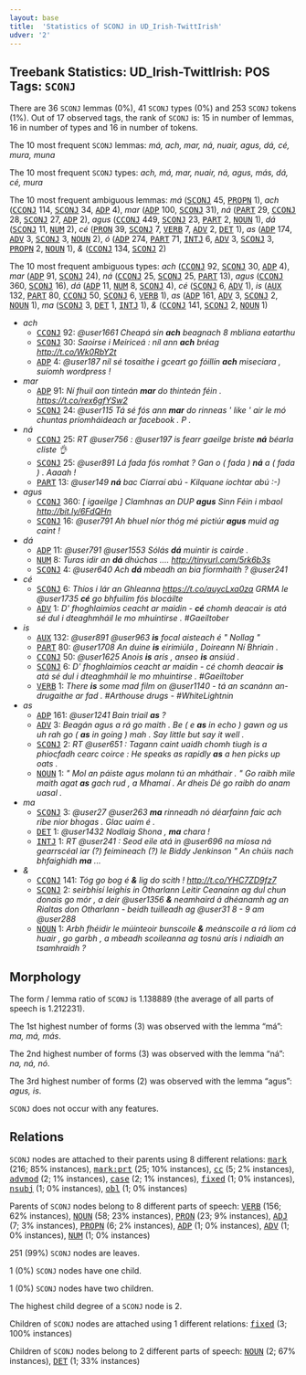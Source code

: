 ```yaml
---
layout: base
title:  'Statistics of SCONJ in UD_Irish-TwittIrish'
udver: '2'
---
```


## Treebank Statistics: UD_Irish-TwittIrish: POS Tags: `SCONJ`

There are 36 `SCONJ` lemmas (0%), 41 `SCONJ` types (0%) and 253 `SCONJ` tokens (1%).
Out of 17 observed tags, the rank of `SCONJ` is: 15 in number of lemmas, 16 in number of types and 16 in number of tokens.

The 10 most frequent `SCONJ` lemmas: <em>má, ach, mar, ná, nuair, agus, dá, cé, mura, muna</em>

The 10 most frequent `SCONJ` types:  <em>ach, má, mar, nuair, ná, agus, más, dá, cé, mura</em>

The 10 most frequent ambiguous lemmas: <em>má</em> (<tt><a href="ga_twittirish-pos-SCONJ.html">SCONJ</a></tt> 45, <tt><a href="ga_twittirish-pos-PROPN.html">PROPN</a></tt> 1), <em>ach</em> (<tt><a href="ga_twittirish-pos-CCONJ.html">CCONJ</a></tt> 114, <tt><a href="ga_twittirish-pos-SCONJ.html">SCONJ</a></tt> 34, <tt><a href="ga_twittirish-pos-ADP.html">ADP</a></tt> 4), <em>mar</em> (<tt><a href="ga_twittirish-pos-ADP.html">ADP</a></tt> 100, <tt><a href="ga_twittirish-pos-SCONJ.html">SCONJ</a></tt> 31), <em>ná</em> (<tt><a href="ga_twittirish-pos-PART.html">PART</a></tt> 29, <tt><a href="ga_twittirish-pos-CCONJ.html">CCONJ</a></tt> 28, <tt><a href="ga_twittirish-pos-SCONJ.html">SCONJ</a></tt> 27, <tt><a href="ga_twittirish-pos-ADP.html">ADP</a></tt> 2), <em>agus</em> (<tt><a href="ga_twittirish-pos-CCONJ.html">CCONJ</a></tt> 449, <tt><a href="ga_twittirish-pos-SCONJ.html">SCONJ</a></tt> 23, <tt><a href="ga_twittirish-pos-PART.html">PART</a></tt> 2, <tt><a href="ga_twittirish-pos-NOUN.html">NOUN</a></tt> 1), <em>dá</em> (<tt><a href="ga_twittirish-pos-SCONJ.html">SCONJ</a></tt> 11, <tt><a href="ga_twittirish-pos-NUM.html">NUM</a></tt> 2), <em>cé</em> (<tt><a href="ga_twittirish-pos-PRON.html">PRON</a></tt> 39, <tt><a href="ga_twittirish-pos-SCONJ.html">SCONJ</a></tt> 7, <tt><a href="ga_twittirish-pos-VERB.html">VERB</a></tt> 7, <tt><a href="ga_twittirish-pos-ADV.html">ADV</a></tt> 2, <tt><a href="ga_twittirish-pos-DET.html">DET</a></tt> 1), <em>as</em> (<tt><a href="ga_twittirish-pos-ADP.html">ADP</a></tt> 174, <tt><a href="ga_twittirish-pos-ADV.html">ADV</a></tt> 3, <tt><a href="ga_twittirish-pos-SCONJ.html">SCONJ</a></tt> 3, <tt><a href="ga_twittirish-pos-NOUN.html">NOUN</a></tt> 2), <em>ó</em> (<tt><a href="ga_twittirish-pos-ADP.html">ADP</a></tt> 274, <tt><a href="ga_twittirish-pos-PART.html">PART</a></tt> 71, <tt><a href="ga_twittirish-pos-INTJ.html">INTJ</a></tt> 6, <tt><a href="ga_twittirish-pos-ADV.html">ADV</a></tt> 3, <tt><a href="ga_twittirish-pos-SCONJ.html">SCONJ</a></tt> 3, <tt><a href="ga_twittirish-pos-PROPN.html">PROPN</a></tt> 2, <tt><a href="ga_twittirish-pos-NOUN.html">NOUN</a></tt> 1), <em>&</em> (<tt><a href="ga_twittirish-pos-CCONJ.html">CCONJ</a></tt> 134, <tt><a href="ga_twittirish-pos-SCONJ.html">SCONJ</a></tt> 2)

The 10 most frequent ambiguous types:  <em>ach</em> (<tt><a href="ga_twittirish-pos-CCONJ.html">CCONJ</a></tt> 92, <tt><a href="ga_twittirish-pos-SCONJ.html">SCONJ</a></tt> 30, <tt><a href="ga_twittirish-pos-ADP.html">ADP</a></tt> 4), <em>mar</em> (<tt><a href="ga_twittirish-pos-ADP.html">ADP</a></tt> 91, <tt><a href="ga_twittirish-pos-SCONJ.html">SCONJ</a></tt> 24), <em>ná</em> (<tt><a href="ga_twittirish-pos-CCONJ.html">CCONJ</a></tt> 25, <tt><a href="ga_twittirish-pos-SCONJ.html">SCONJ</a></tt> 25, <tt><a href="ga_twittirish-pos-PART.html">PART</a></tt> 13), <em>agus</em> (<tt><a href="ga_twittirish-pos-CCONJ.html">CCONJ</a></tt> 360, <tt><a href="ga_twittirish-pos-SCONJ.html">SCONJ</a></tt> 16), <em>dá</em> (<tt><a href="ga_twittirish-pos-ADP.html">ADP</a></tt> 11, <tt><a href="ga_twittirish-pos-NUM.html">NUM</a></tt> 8, <tt><a href="ga_twittirish-pos-SCONJ.html">SCONJ</a></tt> 4), <em>cé</em> (<tt><a href="ga_twittirish-pos-SCONJ.html">SCONJ</a></tt> 6, <tt><a href="ga_twittirish-pos-ADV.html">ADV</a></tt> 1), <em>is</em> (<tt><a href="ga_twittirish-pos-AUX.html">AUX</a></tt> 132, <tt><a href="ga_twittirish-pos-PART.html">PART</a></tt> 80, <tt><a href="ga_twittirish-pos-CCONJ.html">CCONJ</a></tt> 50, <tt><a href="ga_twittirish-pos-SCONJ.html">SCONJ</a></tt> 6, <tt><a href="ga_twittirish-pos-VERB.html">VERB</a></tt> 1), <em>as</em> (<tt><a href="ga_twittirish-pos-ADP.html">ADP</a></tt> 161, <tt><a href="ga_twittirish-pos-ADV.html">ADV</a></tt> 3, <tt><a href="ga_twittirish-pos-SCONJ.html">SCONJ</a></tt> 2, <tt><a href="ga_twittirish-pos-NOUN.html">NOUN</a></tt> 1), <em>ma</em> (<tt><a href="ga_twittirish-pos-SCONJ.html">SCONJ</a></tt> 3, <tt><a href="ga_twittirish-pos-DET.html">DET</a></tt> 1, <tt><a href="ga_twittirish-pos-INTJ.html">INTJ</a></tt> 1), <em>&</em> (<tt><a href="ga_twittirish-pos-CCONJ.html">CCONJ</a></tt> 141, <tt><a href="ga_twittirish-pos-SCONJ.html">SCONJ</a></tt> 2, <tt><a href="ga_twittirish-pos-NOUN.html">NOUN</a></tt> 1)


* <em>ach</em>
  * <tt><a href="ga_twittirish-pos-CCONJ.html">CCONJ</a></tt> 92: <em>@user1661 Cheapá sin <b>ach</b> beagnach 8 mbliana eatarthu</em>
  * <tt><a href="ga_twittirish-pos-SCONJ.html">SCONJ</a></tt> 30: <em>Saoirse i Meiriceá : níl ann <b>ach</b> bréag http://t.co/Wk0RbY2t</em>
  * <tt><a href="ga_twittirish-pos-ADP.html">ADP</a></tt> 4: <em>@user187 níl sé tosaithe i gceart go fóillín <b>ach</b> miseciara , suíomh wordpress !</em>
* <em>mar</em>
  * <tt><a href="ga_twittirish-pos-ADP.html">ADP</a></tt> 91: <em>Ní fhuil aon tinteán <b>mar</b> do thinteán féin . https://t.co/rex6gfYSw2</em>
  * <tt><a href="ga_twittirish-pos-SCONJ.html">SCONJ</a></tt> 24: <em>@user115 Tá sé fós ann <b>mar</b> do rinneas ' like ' air le mó chuntas príomháideach ar facebook . P .</em>
* <em>ná</em>
  * <tt><a href="ga_twittirish-pos-CCONJ.html">CCONJ</a></tt> 25: <em>RT @user756 : @user197 is fearr gaeilge briste <b>ná</b> béarla cliste 👌</em>
  * <tt><a href="ga_twittirish-pos-SCONJ.html">SCONJ</a></tt> 25: <em>@user891 Lá fada fós romhat ? Gan o ( fada ) <b>ná</b> a ( fada ) . Aaaah !</em>
  * <tt><a href="ga_twittirish-pos-PART.html">PART</a></tt> 13: <em>@user149 <b>ná</b> bac Ciarraí abú - Kilquane íochtar abú :-)</em>
* <em>agus</em>
  * <tt><a href="ga_twittirish-pos-CCONJ.html">CCONJ</a></tt> 360: <em>[ igaeilge ] Clamhnas an DUP <b>agus</b> Sinn Féin i mbaol http://bit.ly/6FdQHn</em>
  * <tt><a href="ga_twittirish-pos-SCONJ.html">SCONJ</a></tt> 16: <em>@user791 Ah bhuel níor thóg mé pictiúr <b>agus</b> muid ag caint !</em>
* <em>dá</em>
  * <tt><a href="ga_twittirish-pos-ADP.html">ADP</a></tt> 11: <em>@user791 @user1553 Sólás <b>dá</b> muintir is cairde .</em>
  * <tt><a href="ga_twittirish-pos-NUM.html">NUM</a></tt> 8: <em>Turas idir an <b>dá</b> dhúchas .... http://tinyurl.com/5rk6b3s</em>
  * <tt><a href="ga_twittirish-pos-SCONJ.html">SCONJ</a></tt> 4: <em>@user640 Ach <b>dá</b> mbeadh an bia fíormhaith ? @user241</em>
* <em>cé</em>
  * <tt><a href="ga_twittirish-pos-SCONJ.html">SCONJ</a></tt> 6: <em>Thíos i lár an Ghleanna https://t.co/auycLxa0za GRMA le @user1735 <b>cé</b> go bhfuilim fós blocáilte</em>
  * <tt><a href="ga_twittirish-pos-ADV.html">ADV</a></tt> 1: <em>D' fhoghlaimíos ceacht ar maidin - <b>cé</b> chomh deacair is atá sé dul i dteaghmháil le mo mhuintirse . #Gaeiltober</em>
* <em>is</em>
  * <tt><a href="ga_twittirish-pos-AUX.html">AUX</a></tt> 132: <em>@user891 @user963 <b>is</b> focal aisteach é " Nollag "</em>
  * <tt><a href="ga_twittirish-pos-PART.html">PART</a></tt> 80: <em>@user1708 An duine <b>is</b> eirimiúla , Doireann Ní Bhriain .</em>
  * <tt><a href="ga_twittirish-pos-CCONJ.html">CCONJ</a></tt> 50: <em>@user1625 Anois <b>is</b> arís , anseo <b>is</b> ansiúd .</em>
  * <tt><a href="ga_twittirish-pos-SCONJ.html">SCONJ</a></tt> 6: <em>D' fhoghlaimíos ceacht ar maidin - cé chomh deacair <b>is</b> atá sé dul i dteaghmháil le mo mhuintirse . #Gaeiltober</em>
  * <tt><a href="ga_twittirish-pos-VERB.html">VERB</a></tt> 1: <em>There <b>is</b> some mad film on @user1140 - tá an scanánn an-drugaithe ar fad . #Arthouse drugs - #WhiteLightnin</em>
* <em>as</em>
  * <tt><a href="ga_twittirish-pos-ADP.html">ADP</a></tt> 161: <em>@user1241 Bain triail <b>as</b> ?</em>
  * <tt><a href="ga_twittirish-pos-ADV.html">ADV</a></tt> 3: <em>Beagán agus a rá go maith . Be ( e <b>as</b> in echo ) gawn og us uh rah go ( <b>as</b> in going ) mah . Say little but say it well .</em>
  * <tt><a href="ga_twittirish-pos-SCONJ.html">SCONJ</a></tt> 2: <em>RT @user651 : Tagann caint uaidh chomh tiugh is a phiocfadh cearc coirce : He speaks as rapidly <b>as</b> a hen picks up oats .</em>
  * <tt><a href="ga_twittirish-pos-NOUN.html">NOUN</a></tt> 1: <em>" Mol an páiste agus molann tú an mháthair . " Go raibh mìle maith agat <b>as</b> gach rud , a Mhamaí . Ar dheis Dé go raibh do anam uasal .</em>
* <em>ma</em>
  * <tt><a href="ga_twittirish-pos-SCONJ.html">SCONJ</a></tt> 3: <em>@user27 @user263 <b>ma</b> rinneadh nó déarfainn faic ach ribe nior bhogas . Glac uaim é .</em>
  * <tt><a href="ga_twittirish-pos-DET.html">DET</a></tt> 1: <em>@user1432 Nodlaig Shona , <b>ma</b> chara !</em>
  * <tt><a href="ga_twittirish-pos-INTJ.html">INTJ</a></tt> 1: <em>RT @user241 : Seod eile atá in @user696 na míosa ná gearrscéal iar (?) feimineach (?) le Biddy Jenkinson " An chúis nach bhfaighidh <b>ma</b> ...</em>
* <em>&</em>
  * <tt><a href="ga_twittirish-pos-CCONJ.html">CCONJ</a></tt> 141: <em>Tóg go bog é <b>&</b> lig do scith ! http://t.co/YHC7ZD9fz7</em>
  * <tt><a href="ga_twittirish-pos-SCONJ.html">SCONJ</a></tt> 2: <em>seirbhísí leighis in Otharlann Leitir Ceanainn ag dul chun donais go mór , a deir @user1356 <b>&</b> neamhaird á dhéanamh ag an Rialtas don Otharlann - beidh tuilleadh ag @user31 8 - 9 am @user288</em>
  * <tt><a href="ga_twittirish-pos-NOUN.html">NOUN</a></tt> 1: <em>Arbh fhéidir le múinteoir bunscoile <b>&</b> meánscoile a rá liom cá huair , go garbh , a mbeadh scoileanna ag tosnú arís i ndiaidh an tsamhraidh ?</em>

## Morphology

The form / lemma ratio of `SCONJ` is 1.138889 (the average of all parts of speech is 1.212231).

The 1st highest number of forms (3) was observed with the lemma “má”: <em>ma, má, más</em>.

The 2nd highest number of forms (3) was observed with the lemma “ná”: <em>na, ná, nó</em>.

The 3rd highest number of forms (2) was observed with the lemma “agus”: <em>agus, is</em>.

`SCONJ` does not occur with any features.


## Relations

`SCONJ` nodes are attached to their parents using 8 different relations: <tt><a href="ga_twittirish-dep-mark.html">mark</a></tt> (216; 85% instances), <tt><a href="ga_twittirish-dep-mark-prt.html">mark:prt</a></tt> (25; 10% instances), <tt><a href="ga_twittirish-dep-cc.html">cc</a></tt> (5; 2% instances), <tt><a href="ga_twittirish-dep-advmod.html">advmod</a></tt> (2; 1% instances), <tt><a href="ga_twittirish-dep-case.html">case</a></tt> (2; 1% instances), <tt><a href="ga_twittirish-dep-fixed.html">fixed</a></tt> (1; 0% instances), <tt><a href="ga_twittirish-dep-nsubj.html">nsubj</a></tt> (1; 0% instances), <tt><a href="ga_twittirish-dep-obl.html">obl</a></tt> (1; 0% instances)

Parents of `SCONJ` nodes belong to 8 different parts of speech: <tt><a href="ga_twittirish-pos-VERB.html">VERB</a></tt> (156; 62% instances), <tt><a href="ga_twittirish-pos-NOUN.html">NOUN</a></tt> (58; 23% instances), <tt><a href="ga_twittirish-pos-PRON.html">PRON</a></tt> (23; 9% instances), <tt><a href="ga_twittirish-pos-ADJ.html">ADJ</a></tt> (7; 3% instances), <tt><a href="ga_twittirish-pos-PROPN.html">PROPN</a></tt> (6; 2% instances), <tt><a href="ga_twittirish-pos-ADP.html">ADP</a></tt> (1; 0% instances), <tt><a href="ga_twittirish-pos-ADV.html">ADV</a></tt> (1; 0% instances), <tt><a href="ga_twittirish-pos-NUM.html">NUM</a></tt> (1; 0% instances)

251 (99%) `SCONJ` nodes are leaves.

1 (0%) `SCONJ` nodes have one child.

1 (0%) `SCONJ` nodes have two children.

The highest child degree of a `SCONJ` node is 2.

Children of `SCONJ` nodes are attached using 1 different relations: <tt><a href="ga_twittirish-dep-fixed.html">fixed</a></tt> (3; 100% instances)

Children of `SCONJ` nodes belong to 2 different parts of speech: <tt><a href="ga_twittirish-pos-NOUN.html">NOUN</a></tt> (2; 67% instances), <tt><a href="ga_twittirish-pos-DET.html">DET</a></tt> (1; 33% instances)


